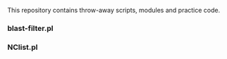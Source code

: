 
This repository contains throw-away scripts, modules and practice code.

### blast-filter.pl


### NClist.pl


